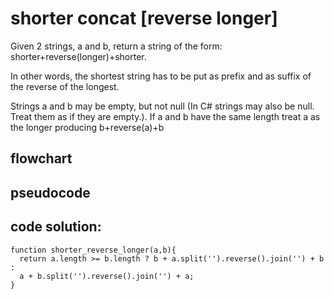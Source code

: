 # shorter concat [reverse longer]

Given 2 strings, a and b, return a string of the form: shorter+reverse(longer)+shorter.

In other words, the shortest string has to be put as prefix and as suffix of the reverse of the longest.

Strings a and b may be empty, but not null (In C# strings may also be null. Treat them as if they are empty.).
If a and b have the same length treat a as the longer producing b+reverse(a)+b

## flowchart

## pseudocode

## code solution: 

```
function shorter_reverse_longer(a,b){
  return a.length >= b.length ? b + a.split('').reverse().join('') + b :
  a + b.split('').reverse().join('') + a;
}
```
